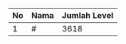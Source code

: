 | No | Nama            | Jumlah Level |
|----|-----------------|--------------|
| 1  | #    |    3618        |
